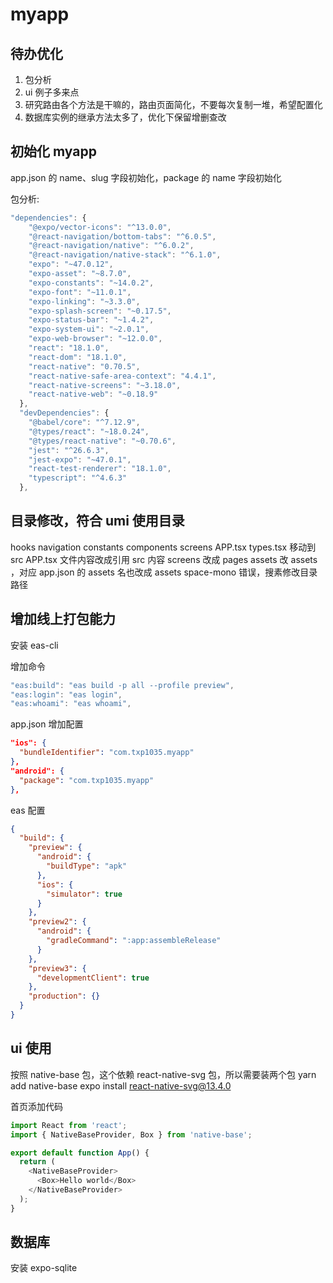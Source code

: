 # myapp

## 待办优化

1. 包分析
2. ui 例子多来点
3. 研究路由各个方法是干嘛的，路由页面简化，不要每次复制一堆，希望配置化
4. 数据库实例的继承方法太多了，优化下保留增删查改

## 初始化 myapp

app.json 的 name、slug 字段初始化，package 的 name 字段初始化

包分析:

```js
"dependencies": {
    "@expo/vector-icons": "^13.0.0",
    "@react-navigation/bottom-tabs": "^6.0.5",
    "@react-navigation/native": "^6.0.2",
    "@react-navigation/native-stack": "^6.1.0",
    "expo": "~47.0.12",
    "expo-asset": "~8.7.0",
    "expo-constants": "~14.0.2",
    "expo-font": "~11.0.1",
    "expo-linking": "~3.3.0",
    "expo-splash-screen": "~0.17.5",
    "expo-status-bar": "~1.4.2",
    "expo-system-ui": "~2.0.1",
    "expo-web-browser": "~12.0.0",
    "react": "18.1.0",
    "react-dom": "18.1.0",
    "react-native": "0.70.5",
    "react-native-safe-area-context": "4.4.1",
    "react-native-screens": "~3.18.0",
    "react-native-web": "~0.18.9"
  },
  "devDependencies": {
    "@babel/core": "^7.12.9",
    "@types/react": "~18.0.24",
    "@types/react-native": "~0.70.6",
    "jest": "^26.6.3",
    "jest-expo": "~47.0.1",
    "react-test-renderer": "18.1.0",
    "typescript": "^4.6.3"
  },
```

## 目录修改，符合 umi 使用目录

hooks navigation constants components screens APP.tsx types.tsx 移动到 src APP.tsx 文件内容改成引用 src 内容 screens 改成 pages assets 改 assets ，对应 app.json 的 assets 名也改成 assets space-mono 错误，搜素修改目录路径

## 增加线上打包能力

安装 eas-cli

增加命令

```js
"eas:build": "eas build -p all --profile preview",
"eas:login": "eas login",
"eas:whoami": "eas whoami",
```

app.json 增加配置

```json
"ios": {
  "bundleIdentifier": "com.txp1035.myapp"
},
"android": {
  "package": "com.txp1035.myapp"
},
```

eas 配置

```json
{
  "build": {
    "preview": {
      "android": {
        "buildType": "apk"
      },
      "ios": {
        "simulator": true
      }
    },
    "preview2": {
      "android": {
        "gradleCommand": ":app:assembleRelease"
      }
    },
    "preview3": {
      "developmentClient": true
    },
    "production": {}
  }
}
```

## ui 使用

按照 native-base 包，这个依赖 react-native-svg 包，所以需要装两个包 yarn add native-base expo install react-native-svg@13.4.0

首页添加代码

```js
import React from 'react';
import { NativeBaseProvider, Box } from 'native-base';

export default function App() {
  return (
    <NativeBaseProvider>
      <Box>Hello world</Box>
    </NativeBaseProvider>
  );
}
```

## 数据库

安装 expo-sqlite
